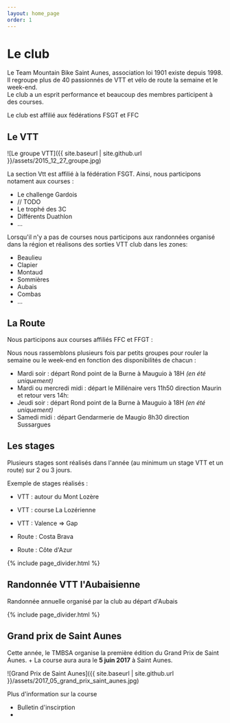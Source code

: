 ```yaml
---
layout: home_page
order: 1
---
```



# Le club

Le Team Mountain Bike Saint Aunes, association loi 1901 existe depuis 1998.  
Il regroupe plus de 40 passionnés de VTT et vélo de route la semaine et le week-end.  
Le club a un esprit performance et beaucoup des membres participent à des courses.

Le club est affilié aux fédérations FSGT et FFC

## Le VTT

![Le groupe VTT]({{ site.baseurl | site.github.url }}/assets/2015_12_27_groupe.jpg)

La section Vtt est affilié à la fédération FSGT. Ainsi, nous participons notament aux courses :

- Le challenge Gardois
- // TODO
- Le trophé des 3C
- Différents Duathlon
- ...

Lorsqu'il n'y a pas de courses nous participons aux randonnées organisé dans la région et réalisons des sorties VTT club dans les zones:

- Beaulieu
- Clapier
- Montaud
- Sommières
- Aubais
- Combas
- ...


## La Route

Nous participons aux courses affiliés FFC et FFGT :

Nous nous rassemblons plusieurs fois par petits groupes pour rouler la semaine ou le week-end en fonction des disponibilités de chacun :

- Mardi soir : départ Rond point de la Burne à Mauguio à 18H *(en été uniquement)* 
- Mardi ou mercredi midi : départ le Millénaire vers 11h50 direction Maurin et retour vers 14h: 
- Jeudi soir : départ Rond point de la Burne à Mauguio à 18H *(en été uniquement)* 
- Samedi midi : départ Gendarmerie de Maugio 8h30 direction Sussargues
 
## Les stages

Plusieurs stages sont réalisés dans l'année (au minimum un stage VTT et un route) sur 2 ou 3 jours.

Exemple de stages réalisés :

- VTT : autour du Mont Lozère
- VTT : course La Lozérienne
- VTT : Valence => Gap

- Route : Costa Brava
- Route : Côte d'Azur

    
      

{% include page_divider.html %}


## Randonnée VTT l'Aubaisienne

Randonnée annuelle organisé par la club au départ d'Aubais

{% include page_divider.html %}

## Grand prix de Saint Aunes

Cette année, le TMBSA organise la première édition du Grand Prix de Saint Aunes. +
La course aura aura le **5 juin 2017** à Saint Aunes.

![Grand Prix de Saint Aunes]({{ site.baseurl | site.github.url }}/assets/2017_05_grand_prix_saint_aunes.jpg)
 
Plus d'information sur la course

- Bulletin d'inscirption
- 
